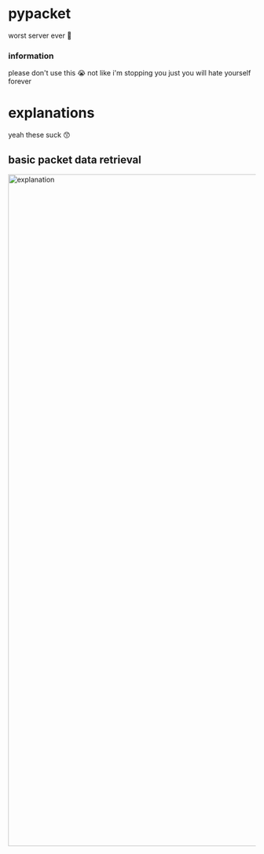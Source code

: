 # pypacket
worst server ever 🥰

### information
please don't use this 😭 not like i'm stopping you just you will hate yourself forever

# explanations
yeah these suck 😙

## basic packet data retrieval
<img width="1367" alt="explanation" src="https://github.com/user-attachments/assets/3ca2d534-dfd2-4648-b910-28572933d90d">
